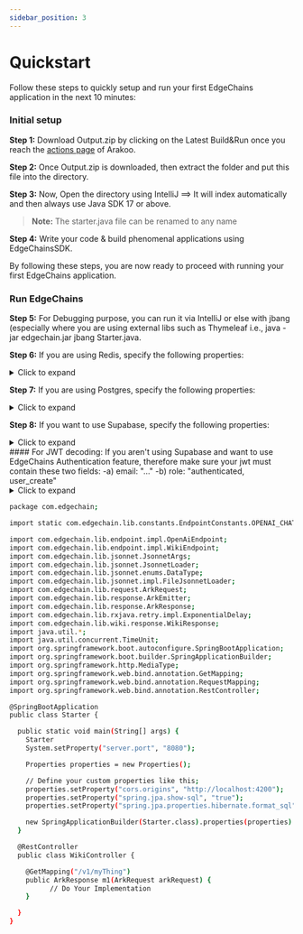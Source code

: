 ```yaml
---
sidebar_position: 3
---
```


# Quickstart

Follow these steps to quickly setup and run your first EdgeChains application in the next 10 minutes:

### Initial setup

**Step 1:** Download Output.zip by clicking on the Latest Build&Run once you reach the [actions page](https://github.com/arakoodev/EdgeChains/actions) of Arakoo.

**Step 2:**  Once Output.zip is downloaded, then extract the folder and put this file into the directory.

**Step 3:**  Now, Open the directory using IntelliJ ==> It will index automatically and then always use Java SDK 17 or above.


> **Note:** The starter.java file can be renamed to any name


**Step 4:**  Write your code & build phenomenal applications using EdgeChainsSDK. 

By following these steps, you are now ready to proceed with running your first EdgeChains application.

### Run EdgeChains

**Step 5:** For Debugging purpose, you can run it via IntelliJ or else with jbang (especially where you are using external libs such as Thymeleaf i.e., java -jar edgechain.jar jbang Starter.java.

**Step 6:** If you are using Redis, specify the following properties: 
<details>
<summary>Click to expand</summary>

```java
properties.setProperty("redis.url", "");
properties.setProperty("redis.port","12285");
properties.setProperty("redis.username", "default");
properties.setProperty("redis.password", "");
properties.setProperty("redis.ttl", "3600");
```
</details>

**Step 7:** If you are using Postgres, specify the following properties: 
<details>
<summary>Click to expand</summary>

```java
properties.setProperty("postgres.db.host", "");
properties.setProperty("postgres.db.username", "postgres");
properties.setProperty("postgres.db.password", ""); 
```
</details>

**Step 8:** If you want to use Supabase, specify the following properties: 
<details>
<summary>Click to expand</summary>

```java

properties.setProperty("supabase.url", "https://itlgddqhlxhdbncdqowa.supabase.co%22/); properties.setProperty("supabase.annon.key", ""); 

```
</details>
#### For JWT decoding:
If you aren't using Supabase and want to use EdgeChains Authentication feature, therefore make sure your jwt must contain these two fields: 
-a) email:  "..."
-b) role: "authenticated, user_create"
<details>

<summary>Click to expand</summary>

```java

properties.setProperty("jwt.secret", "");

```
</details> 



```bash
package com.edgechain;

import static com.edgechain.lib.constants.EndpointConstants.OPENAI_CHAT_COMPLETION_API;

import com.edgechain.lib.endpoint.impl.OpenAiEndpoint;
import com.edgechain.lib.endpoint.impl.WikiEndpoint;
import com.edgechain.lib.jsonnet.JsonnetArgs;
import com.edgechain.lib.jsonnet.JsonnetLoader;
import com.edgechain.lib.jsonnet.enums.DataType;
import com.edgechain.lib.jsonnet.impl.FileJsonnetLoader;
import com.edgechain.lib.request.ArkRequest;
import com.edgechain.lib.response.ArkEmitter;
import com.edgechain.lib.response.ArkResponse;
import com.edgechain.lib.rxjava.retry.impl.ExponentialDelay;
import com.edgechain.lib.wiki.response.WikiResponse;
import java.util.*;
import java.util.concurrent.TimeUnit;
import org.springframework.boot.autoconfigure.SpringBootApplication;
import org.springframework.boot.builder.SpringApplicationBuilder;
import org.springframework.http.MediaType;
import org.springframework.web.bind.annotation.GetMapping;
import org.springframework.web.bind.annotation.RequestMapping;
import org.springframework.web.bind.annotation.RestController;

@SpringBootApplication
public class Starter {

  public static void main(String[] args) {
    Starter
    System.setProperty("server.port", "8080");

    Properties properties = new Properties();

    // Define your custom properties like this;
    properties.setProperty("cors.origins", "http://localhost:4200");
    properties.setProperty("spring.jpa.show-sql", "true");
    properties.setProperty("spring.jpa.properties.hibernate.format_sql", "true");

    new SpringApplicationBuilder(Starter.class).properties(properties).run(args);
  }

  @RestController
  public class WikiController {

    @GetMapping("/v1/myThing")
    public ArkResponse m1(ArkRequest arkRequest) {
          // Do Your Implementation
    }

  }
}
```




